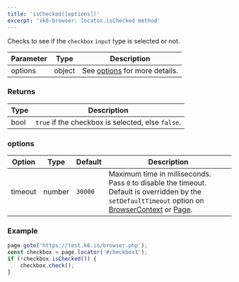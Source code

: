 ```yaml
---
title: 'isChecked([options])'
excerpt: 'xk6-browser: locator.isChecked method'
---
```


Checks to see if the `checkbox` `input` type is selected or not.

| Parameter | Type   | Description                               |
| --------- | ------ | ----------------------------------------- |
| options   | object | See [options](#options) for more details. |

### Returns

| Type | Description                                       |
|------|---------------------------------------------------|
| bool | `true` if the checkbox is selected, else `false`. |

### options

<!-- vale off -->

| Option  | Type   | Default | Description                                                                                                                                                                                                                           |
|---------|--------|---------|---------------------------------------------------------------------------------------------------------------------------------------------------------------------------------------------------------------------------------------|
| timeout | number | `30000` | Maximum time in milliseconds. Pass `0` to disable the timeout. Default is overridden by the `setDefaultTimeout` option on [BrowserContext](/javascript-api/xk6-browser/browsercontext/) or [Page](/javascript-api/xk6-browser/page/). |

### Example

<CodeGroup labels={[]}>

<!-- eslint-skip -->

```javascript
page.goto('https://test.k6.io/browser.php');
const checkbox = page.locator('#checkbox1');
if (!checkbox.isChecked()) {
    checkbox.check();
}
```

</CodeGroup>
